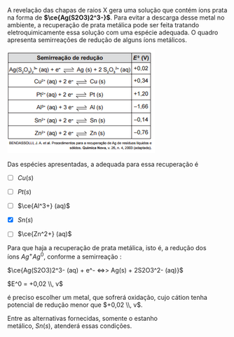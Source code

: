 

A revelação das chapas de raios X gera uma solução que contém íons prata na forma de **$\ce{Ag(S2O3)2^3-}$**. Para evitar a descarga desse metal no ambiente, a recuperação de prata metálica pode ser feita tratando eletroquimicamente essa solução com uma espécie adequada. O quadro apresenta semirreações de redução de alguns íons metálicos.

![](568f66c4-f728-4865-6304-063aecf6bd1b.png)

Das espécies apresentadas, a adequada para essa recuperação é



- [ ] $Cu (s)$
- [ ] $Pt(s)$
- [ ] $\ce{Al^3+} (aq)$
- [x] $Sn (s)$
- [ ] $\ce{Zn^2+} (aq)$


Para que haja a recuperação de prata metálica, isto é, a redução dos íons $Ag^+ Ag^0$, conforme a semirreação :

$\ce{Ag(S2O3)2^3- (aq) + e^- <=>> Ag(s) + 2S2O3^2- (aq)}$

$E^0 = +0,02 \\, v$

é preciso escolher um metal, que sofrerá oxidação, cujo cátion tenha potencial de redução menor que $+0,02 \\, v$.

Entre as alternativas fornecidas, somente o estanho metálico, $Sn (s)$, atenderá essas condições.
